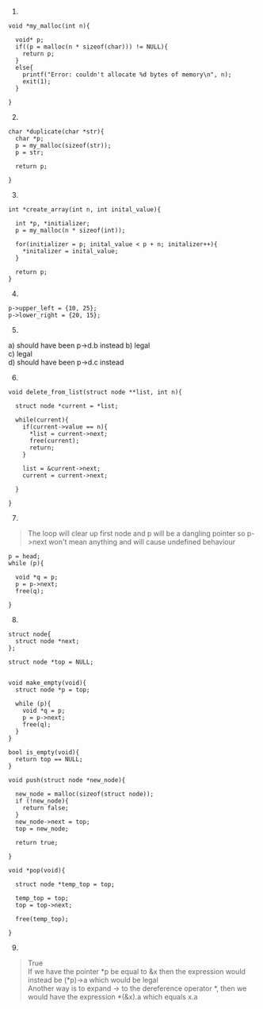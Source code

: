 1)
```
void *my_malloc(int n){

  void* p;
  if((p = malloc(n * sizeof(char))) != NULL){
    return p;
  }
  else{
    printf("Error: couldn't allocate %d bytes of memory\n", n);
    exit(1);
  }
  
}
```
2)
```
char *duplicate(char *str){
  char *p;
  p = my_malloc(sizeof(str));
  p = str;

  return p;
  
}
```
3)
```
int *create_array(int n, int inital_value){

  int *p, *initializer;
  p = my_malloc(n * sizeof(int));
  
  for(initializer = p; inital_value < p + n; initalizer++){
    *initalizer = inital_value; 
  }

  return p;
}
```
4)
```
p->upper_left = {10, 25};
p->lower_right = {20, 15};
```
5)
>
a) should have been p->d.b instead
b) legal\
c) legal\
d) should have been p->d.c instead

6)
```
void delete_from_list(struct node **list, int n){
  
  struct node *current = *list;

  while(current){
    if(current->value == n){
      *list = current->next;
      free(current);
      return;
    }

    list = &current->next;
    current = current->next;

  }
  
}
```

7)
>The loop will clear up first node and p will be a dangling pointer so p->next won't mean anything and will cause undefined behaviour
```
p = head;
while (p){

  void *q = p;
  p = p->next;
  free(q);

}
```
8)
```
struct node{
  struct node *next;
};

struct node *top = NULL;


void make_empty(void){
  struct node *p = top;

  while (p){
    void *q = p;
    p = p->next;
    free(q);
  }
}

bool is_empty(void){
  return top == NULL;
}

void push(struct node *new_node){

  new_node = malloc(sizeof(struct node));
  if (!new_node){
    return false;
  }
  new_node->next = top;
  top = new_node;

  return true;

}

void *pop(void){

  struct node *temp_top = top;

  temp_top = top;
  top = top->next;

  free(temp_top);

}
```
9)
>True\
If we have the pointer *p be equal to &x then the expression would instead be (*p)->a which would be legal\
Another way is to expand -> to the dereference operator *, then we would have the expression *(&x).a which equals x.a



